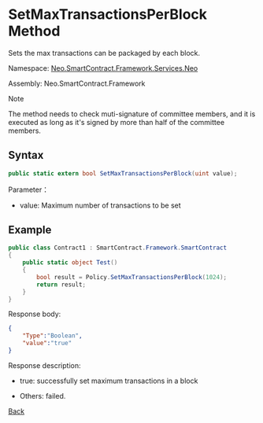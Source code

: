 # SetMaxTransactionsPerBlock Method

Sets the max transactions can be packaged by each block.

Namespace: [Neo.SmartContract.Framework.Services.Neo](../../neo.md)

Assembly: Neo.SmartContract.Framework

> [!Note]
>
> The method needs to check muti-signature of committee members, and it is executed as long as it's signed by more than half of the committee members.

## Syntax

```c#
public static extern bool SetMaxTransactionsPerBlock(uint value);
```

Parameter：

- value: Maximum number of transactions to be set

## Example

```c#
public class Contract1 : SmartContract.Framework.SmartContract
{
    public static object Test()
    {
        bool result = Policy.SetMaxTransactionsPerBlock(1024);
        return result;
    }
}
```

Response body:

```json
{
	"Type":"Boolean",
	"value":"true"
}
```

Response description:

- true: successfully set maximum transactions in a block

- Others: failed.

[Back](../Policy.md)